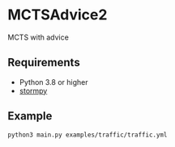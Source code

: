 # MCTSAdvice2
MCTS with advice

## Requirements
- Python 3.8 or higher
- [stormpy](https://moves-rwth.github.io/stormpy/)
## Example
``python3 main.py examples/traffic/traffic.yml``

